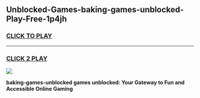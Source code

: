 
## Unblocked-Games-baking-games-unblocked-Play-Free-1p4jh
<h3>
<a href="https://premium76.site?title=baking-games-unblocked&ref=18A">CLICK TO PLAY</a></h3>
<hr>

<h3>
<a href="https://premium76.site?title=baking-games-unblocked&ref=18A">CLICK 2 PLAY</a>
  
</h3>

<a href="https://premium76.site?title=baking-games-unblocked&ref=18A"><img src="https://clearcache.store/games.png"></a>


**baking-games-unblocked games unblocked: Your Gateway to Fun and Accessible Online Gaming**
